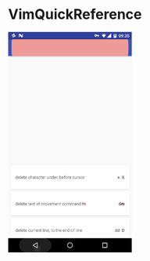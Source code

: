 # VimQuickReference
<img src="https://github.com/yueyihui/VimQuickReference/blob/master/example.gif">
